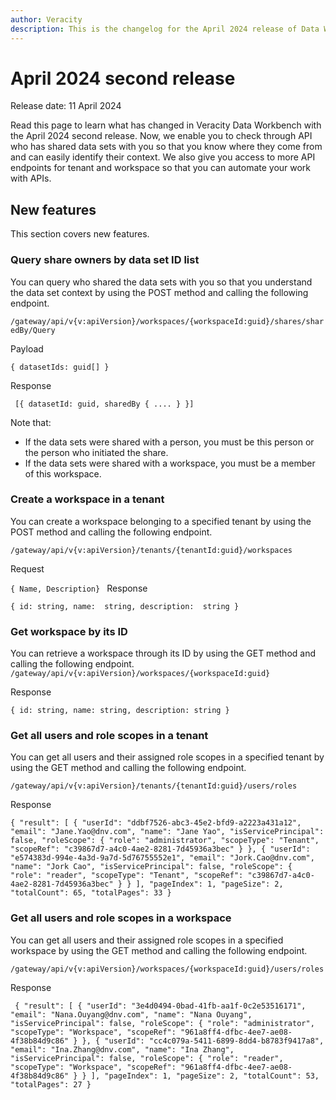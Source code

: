 ```yaml
---
author: Veracity
description: This is the changelog for the April 2024 release of Data Workbench.
---
```


# April 2024 second release
Release date: 11 April 2024

Read this page to learn what has changed in Veracity Data Workbench with the April 2024 second release. Now, we enable you to check through API who has shared data sets with you so that you know where they come from and can easily identify their context. We also give you access to more API endpoints for tenant and workspace so that you can automate your work with APIs.
## New features
This section covers new features.

### Query share owners by data set ID list
You can query who shared the data sets with you so that you understand the data set context by using the POST method and calling the following endpoint.

`/gateway/api/v{v:apiVersion}/workspaces/{workspaceId:guid}/shares/sharedBy/Query`

Payload

`{
datasetIds: guid[]
}`

Response

` [{
datasetId: guid,
sharedBy { .... }
}]`

Note that:
* If the data sets were shared with a person, you must be this person or the person who initiated the share. 
* If the data sets were shared with a workspace, you must be a member of this workspace.

### Create a workspace in a tenant
You can create a workspace belonging to a specified tenant by using the POST method and calling the following endpoint.

`/gateway/api/v{v:apiVersion}/tenants/{tenantId:guid}/workspaces`

Request

`{
     Name,
     Description}
     `
Response

`{
  id: string,
  name:  string,
  description:  string
}`

### Get workspace by its ID
You can retrieve a workspace through its ID by using the GET method and calling the following endpoint.
`/gateway/api/v{v:apiVersion}/workspaces/{workspaceId:guid}`

Response

`{
    id: string,
    name: string,
    description: string
}`

### Get all users and role scopes in a tenant
You can get all users and their assigned role scopes in a specified tenant by using the GET method and calling the following endpoint.

`/gateway/api/v{v:apiVersion}/tenants/{tenantId:guid}/users/roles`

Response

`{
    "result": [
        {
            "userId": "ddbf7526-abc3-45e2-bfd9-a2223a431a12",
            "email": "Jane.Yao@dnv.com",
            "name": "Jane Yao",
            "isServicePrincipal": false,
            "roleScope": {
                "role": "administrator",
                "scopeType": "Tenant",
                "scopeRef": "c39867d7-a4c0-4ae2-8281-7d45936a3bec"
            }
        },
        {
            "userId": "e574383d-994e-4a3d-9a7d-5d76755552e1",
            "email": "Jork.Cao@dnv.com",
            "name": "Jork Cao",
            "isServicePrincipal": false,
            "roleScope": {
                "role": "reader",
                "scopeType": "Tenant",
                "scopeRef": "c39867d7-a4c0-4ae2-8281-7d45936a3bec"
            }
        }
    ],
    "pageIndex": 1,
    "pageSize": 2,
    "totalCount": 65,
    "totalPages": 33
}`

### Get all users and role scopes in a workspace
You can get all users and their assigned role scopes in a specified workspace by using the GET method and calling the following endpoint.

`/gateway/api/v{v:apiVersion}/workspaces/{workspaceId:guid}/users/roles`

Response

` {
    "result": [
        {
            "userId": "3e4d0494-0bad-41fb-aa1f-0c2e53516171",
            "email": "Nana.Ouyang@dnv.com",
            "name": "Nana Ouyang",
            "isServicePrincipal": false,
            "roleScope": {
                "role": "administrator",
                "scopeType": "Workspace",
                "scopeRef": "961a8ff4-dfbc-4ee7-ae08-4f38b84d9c86"
            }
        },
        {
            "userId": "cc4c079a-5411-6899-8dd4-b8783f9417a8",
            "email": "Ina.Zhang@dnv.com",
            "name": "Ina Zhang",
            "isServicePrincipal": false,
            "roleScope": {
                "role": "reader",
                "scopeType": "Workspace",
                "scopeRef": "961a8ff4-dfbc-4ee7-ae08-4f38b84d9c86"
            }
        }
    ],
    "pageIndex": 1,
    "pageSize": 2,
    "totalCount": 53,
    "totalPages": 27
}`